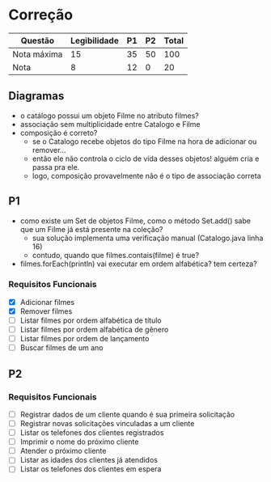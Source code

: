 # Correção

| Questão     | Legibilidade | P1 | P2 | Total |
|-------------|--------------|----|----|-------|
| Nota máxima | 15           | 35 | 50 | 100   |
| Nota        | 8            | 12 | 0  | 20    |

## Diagramas

- o catálogo possui um objeto Filme no atributo filmes?
- associação sem multiplicidade entre Catalogo e Filme
- composição é correto?
  - se o Catalogo recebe objetos do tipo Filme na hora de adicionar ou remover...
  - então ele não controla o ciclo de vida desses objetos! alguém cria e passa pra ele.
  - logo, composição provavelmente não é o tipo de associação correta

## P1

- como existe um Set de objetos Filme, como o método Set.add() sabe que um Filme já está presente na coleção?
  - sua solução implementa uma verificação manual (Catalogo.java linha 16)
  - contudo, quando que filmes.contais(filme) é true?
- filmes.forEach(println) vai executar em ordem alfabética? tem certeza?

### Requisitos Funcionais
- [x] Adicionar filmes
- [x] Remover filmes
- [ ] Listar filmes por ordem alfabética de título
- [ ] Listar filmes por ordem alfabética de gênero
- [ ] Listar filmes por ordem de lançamento
- [ ] Buscar filmes de um ano

## P2

### Requisitos Funcionais
- [ ] Registrar dados de um cliente quando é sua primeira solicitação
- [ ] Registrar novas solicitações vinculadas a um cliente
- [ ] Listar os telefones dos clientes registrados
- [ ] Imprimir o nome do próximo cliente
- [ ] Atender o próximo cliente
- [ ] Listar as idades dos clientes já atendidos
- [ ] Listar os telefones dos clientes em espera